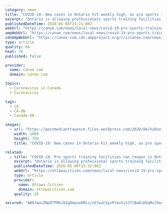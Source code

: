 ```yaml
---
category: news
title: "COVID-19: New cases in Ontario hit weekly high, as pro sports training facilities reopen"
excerpt: "Ontario is allowing professionals sports training facilities to reopen, starting today, as long as leagues have coronavirus-specific health and safety rules in place.Lisa MacLeod, the minister"
publishedDateTime: 2020-05-08T15:21:00Z
webUrl: "https://canoe.com/news/local-news/covid-19-pro-sports-training-facilities-can-reopen-in-ontario-new-cases-hit-weekly-high/wcm/46bd4894-db4b-4a47-a35f-1260d0e3096e"
ampWebUrl: "https://canoe.com/news/local-news/covid-19-pro-sports-training-facilities-can-reopen-in-ontario-new-cases-hit-weekly-high/wcm/46bd4894-db4b-4a47-a35f-1260d0e3096e/amp"
cdnAmpWebUrl: "https://canoe-com.cdn.ampproject.org/c/s/canoe.com/news/local-news/covid-19-pro-sports-training-facilities-can-reopen-in-ontario-new-cases-hit-weekly-high/wcm/46bd4894-db4b-4a47-a35f-1260d0e3096e/amp"
type: article
quality: 66
heat: 76
published: false

provider:
  name: Canoe.com
  domain: canoe.com

topics:
  - Coronavirus in Canada
  - Coronavirus

tags:
  - CA
  - CA-ON
  - Canada-ON

images:
  - url: "https://postmediaottawasun.files.wordpress.com/2020/04/hubnoflames4-w.jpg"
    width: 1000
    height: 750
    title: "COVID-19: New cases in Ontario hit weekly high, as pro sports training facilities reopen"

related:
  - title: "COVID-19: Pro sports training facilities can reopen in Ontario; new cases hit weekly high"
    excerpt: "Ontario is allowing professional sports training facilities to reopen, starting today, as long as leagues have coronavirus-specific health and safety rules in place. Lisa MacLeod, the minister responsible for sport,"
    publishedDateTime: 2020-05-08T15:32:00Z
    webUrl: "https://ottawacitizen.com/news/local-news/covid-19-pro-sports-training-facilities-can-reopen-in-ontario-new-cases-hit-weekly-high/"
    type: article
    provider:
      name: Ottawa Citizen
      domain: ottawacitizen.com
    quality: 26

secured: "AW9JwaiONpDTPM6J83gDmpuwXMzzjvE7waCSpzPtevti3J7lBwbiDUqMvlDee7GCMrziAnx6Iz0yvCEXAE7NWQBvsNDRBbps+JXP9TadAy6k/NXo/Iw/DTdyfuBIuecIWqPUU3c1dz/sUagzI3a3bfw/IvcTY4YImUx+V0I7hFudlHLJyr6VaVXIUy+h/4ad7RV+hK5TOc+v5G2J4wo3EY2v4cY4f9qhRZK9t4AJtLFzlnu1lPWtzTBlwIUNMm32w4Ogjcy9UWNKq7ftYA/izEWUcazKbs98RyXq0/Bk66GM5DfsjguBQgqmh52RwIfB4zZlWy7fEfD9kEOYe87Fg9Hzi1kko0EYzc2N0+Dg8gCtZR7/NiBXSGFuv02Y5gsBeIoijTwmbowsv5pCWQV/gTRmwg4tFmLK0swAiXB8ZHD/4pHQWJMNYWgDDeGmAPShEPHCRdddIkdQR9iT7fTaJ9dISOebN7p2cgvKlnSkt/M=;iuIrVcMzdRWtlPc1eFUVSg=="
---
```


